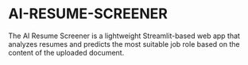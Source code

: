 # AI-RESUME-SCREENER
The AI Resume Screener is a lightweight Streamlit-based web app that analyzes resumes and predicts the most suitable job role based on the content of the uploaded document.
